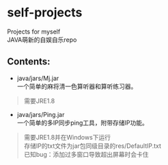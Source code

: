 # self-projects
Projects for myself  
JAVA萌新的自娱自乐repo

## Contents:
* java/jars/Mj.jar  
一个简单的麻将清一色算听器和算听练习器。
> 需要JRE1.8
* java/jars/Ping.jar  
一个简单的多IP同步ping工具，附带存储IP功能。
> 需要JRE1.8并在Windows下运行  
> 存储IP的txt文件为jar包同级目录的res/DefaultIP.txt  
> 已知bug：添加过多窗口导致超出屏幕时会卡住
